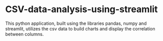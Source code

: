 # CSV-data-analysis-using-streamlit
This python application, built using the libraries pandas, numpy and streamlit, utilizes the csv data to build charts and display the correlation between columns.
